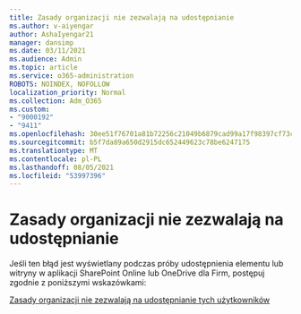 ```yaml
---
title: Zasady organizacji nie zezwalają na udostępnianie
ms.author: v-aiyengar
author: AshaIyengar21
manager: dansimp
ms.date: 03/11/2021
ms.audience: Admin
ms.topic: article
ms.service: o365-administration
ROBOTS: NOINDEX, NOFOLLOW
localization_priority: Normal
ms.collection: Adm_O365
ms.custom:
- "9000192"
- "9411"
ms.openlocfilehash: 30ee51f76701a81b72256c21049b6879cad99a17f98397cf73c8ce85d910867f
ms.sourcegitcommit: b5f7da89a650d2915dc652449623c78be6247175
ms.translationtype: MT
ms.contentlocale: pl-PL
ms.lasthandoff: 08/05/2021
ms.locfileid: "53997396"
---
```

# <a name="your-organizations-policies-do-not-allow-you-to-share"></a>Zasady organizacji nie zezwalają na udostępnianie

Jeśli ten błąd jest wyświetlany podczas próby udostępnienia elementu lub witryny w aplikacji SharePoint Online lub OneDrive dla Firm, postępuj zgodnie z poniższymi wskazówkami:
 
[Zasady organizacji nie zezwalają na udostępnianie tych użytkowników](https://docs.microsoft.com/sharepoint/troubleshoot/sharing-and-permissions/organization-policies-do-not-allow-you-to-share-with-users-error)
